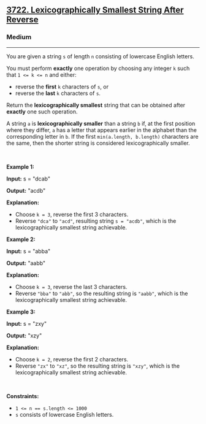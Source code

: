 <h2><a href="https://leetcode.com/problems/lexicographically-smallest-string-after-reverse/">3722. Lexicographically Smallest String After Reverse</a></h2><h3>Medium</h3><hr><p>You are given a string <code>s</code> of length <code>n</code> consisting of lowercase English letters.</p>

<p>You must perform <strong>exactly</strong> one operation by choosing any integer <code>k</code> such that <code>1 &lt;= k &lt;= n</code> and either:</p>

<ul>
	<li>reverse the <strong>first</strong> <code>k</code> characters of <code>s</code>, or</li>
	<li>reverse the <strong>last</strong> <code>k</code> characters of <code>s</code>.</li>
</ul>

<p>Return the <strong>lexicographically smallest</strong> string that can be obtained after <strong>exactly</strong> one such operation.</p>

<p>A string <code>a</code> is <strong>lexicographically smaller</strong> than a string <code>b</code> if, at the first position where they differ, <code>a</code> has a letter that appears earlier in the alphabet than the corresponding letter in <code>b</code>. If the first <code>min(a.length, b.length)</code> characters are the same, then the shorter string is considered lexicographically smaller.</p>

<p>&nbsp;</p>
<p><strong class="example">Example 1:</strong></p>

<div class="example-block">
<p><strong>Input:</strong> <span class="example-io">s = &quot;dcab&quot;</span></p>

<p><strong>Output:</strong> <span class="example-io">&quot;acdb&quot;</span></p>

<p><strong>Explanation:</strong></p>

<ul>
	<li>Choose <code>k = 3</code>, reverse the first 3 characters.</li>
	<li>Reverse <code>&quot;dca&quot;</code> to <code>&quot;acd&quot;</code>, resulting string <code>s = &quot;acdb&quot;</code>, which is the lexicographically smallest string achievable.</li>
</ul>
</div>

<p><strong class="example">Example 2:</strong></p>

<div class="example-block">
<p><strong>Input:</strong> <span class="example-io">s = &quot;abba&quot;</span></p>

<p><strong>Output:</strong> <span class="example-io">&quot;aabb&quot;</span></p>

<p><strong>Explanation:</strong></p>

<ul>
	<li>Choose <code>k = 3</code>, reverse the last 3 characters.</li>
	<li>Reverse <code>&quot;bba&quot;</code> to <code>&quot;abb&quot;</code>, so the resulting string is <code>&quot;aabb&quot;</code>, which is the lexicographically smallest string achievable.</li>
</ul>
</div>

<p><strong class="example">Example 3:</strong></p>

<div class="example-block">
<p><strong>Input:</strong> <span class="example-io">s = &quot;zxy&quot;</span></p>

<p><strong>Output:</strong> <span class="example-io">&quot;xzy&quot;</span></p>

<p><strong>Explanation:</strong></p>

<ul>
	<li>Choose <code>k = 2</code>, reverse the first 2 characters.</li>
	<li>Reverse <code>&quot;zx&quot;</code> to <code>&quot;xz&quot;</code>, so the resulting string is <code>&quot;xzy&quot;</code>, which is the lexicographically smallest string achievable.</li>
</ul>
</div>

<p>&nbsp;</p>
<p><strong>Constraints:</strong></p>

<ul>
	<li><code>1 &lt;= n == s.length &lt;= 1000</code></li>
	<li><code>s</code> consists of lowercase English letters.</li>
</ul>
